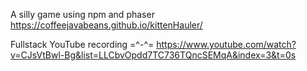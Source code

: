 A silly game using npm and phaser https://coffeejavabeans.github.io/kittenHauler/

Fullstack YouTube recording =^-^= https://www.youtube.com/watch?v=CJsVtBwl-Bg&list=LLCbvOpdd7TC736TQncSEMqA&index=3&t=0s

